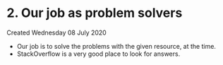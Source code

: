 # 2. Our job as problem solvers
Created Wednesday 08 July 2020


* Our job is to solve the problems with the given resource, at the time.
* StackOverflow is a very good place to look for answers.


